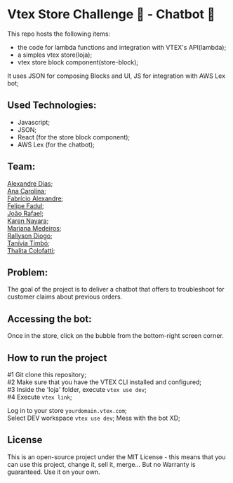 # Vtex Store Challenge :department_store: - Chatbot :robot:

This repo hosts the following items:
  * the code for lambda functions and integration with VTEX's API(lambda);
  * a simples vtex store(loja);
  * vtex store block component(store-block); 

It uses JSON for composing Blocks and UI, JS for integration with AWS Lex bot; 

## Used Technologies:
* Javascript;
* JSON;
* React (for the store block component);
* AWS Lex (for the chatbot);

## Team: 
[Alexandre Dias](https://www.linkedin.com/in/alexandrepdias/); <br>
[Ana Carolina](https://www.linkedin.com/in/anacarolinagon%C3%A7alves/); <br>
[Fabrício Alexandre](https://www.linkedin.com/in/fabalexsantos/); <br>
[Felipe Fadul](https://www.linkedin.com/in/fabalexsantos/); <br>
[João Rafael](https://www.linkedin.com/in/joao-rafael-silva/); <br>
[Karen Nayara](https://www.linkedin.com/in/karenngomes/); <br>
[Mariana Medeiros](https://www.linkedin.com/in/marianafmedeiros/); <br>
[Rallyson Diogo](https://www.linkedin.com/in/rallysson/); <br>
[Tanívia Timbó](https://www.linkedin.com/in/tanivia/); <br>
[Thalita Colofatti](https://www.linkedin.com/in/thalitaacb/); <br>


## Problem:

The goal of the project is to deliver a chatbot that offers to troubleshoot for customer claims about previous orders.

## Accessing the bot:
Once in the store, click on the bubble from the bottom-right screen corner. 

## How to run the project
#1 Git clone this repository; <br>
#2 Make sure that you have the VTEX CLI installed and configured;  <br>
#3 Inside the 'loja' folder, execute ```vtex use dev```;  <br>
#4 Execute ```vtex link```; <br>

Log in to your store ```yourdomain.vtex.com```; <br/>
Select DEV workspace ```vtex use dev```;
Mess with the bot XD;

## License

This is an open-source project under the MIT License - this means that you can use this project, change it, sell it, merge... But no Warranty is guaranteed. Use it on your own. 

